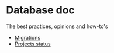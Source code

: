 # Database doc

The best practices, opinions and how-to's

- [Migrations](docs/migrations.md)
- [Projects status](docs/projects-status.md)

